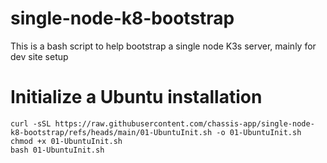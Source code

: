 # single-node-k8-bootstrap
This is a bash script to help bootstrap a single node K3s server, mainly for dev site setup

# Initialize a Ubuntu installation
```
curl -sSL https://raw.githubusercontent.com/chassis-app/single-node-k8-bootstrap/refs/heads/main/01-UbuntuInit.sh -o 01-UbuntuInit.sh
chmod +x 01-UbuntuInit.sh
bash 01-UbuntuInit.sh
```

